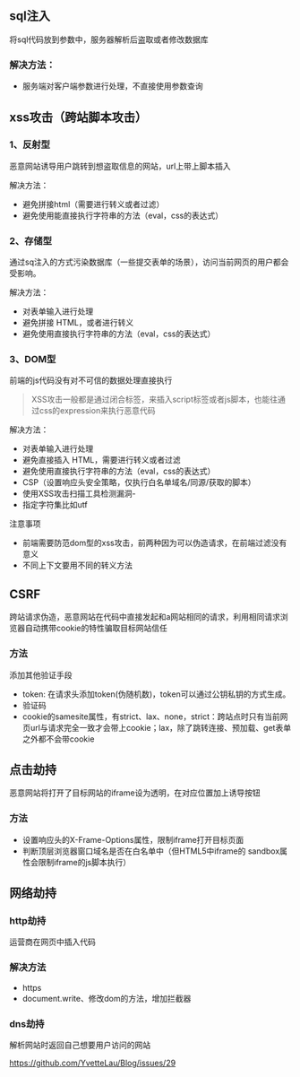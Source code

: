 ## sql注入
  将sql代码放到参数中，服务器解析后盗取或者修改数据库
 ### 解决方法：
  - 服务端对客户端参数进行处理，不直接使用参数查询

## xss攻击（跨站脚本攻击）

### 1、反射型

恶意网站诱导用户跳转到想盗取信息的网站，url上带上脚本插入

解决方法：
  - 避免拼接html（需要进行转义或者过滤）
  - 避免使用能直接执行字符串的方法（eval，css的表达式）

### 2、存储型

通过sq注入的方式污染数据库（一些提交表单的场景），访问当前网页的用户都会受影响。
  
解决方法：

  - 对表单输入进行处理
  - 避免拼接 HTML，或者进行转义
  - 避免使用直接执行字符串的方法（eval，css的表达式）

### 3、DOM型
前端的js代码没有对不可信的数据处理直接执行

> XSS攻击一般都是通过闭合标签，来插入script标签或者js脚本，也能往通过css的expression来执行恶意代码

解决方法：
  - 对表单输入进行处理
  - 避免直接插入 HTML，需要进行转义或者过滤
  - 避免使用直接执行字符串的方法（eval，css的表达式）
  - CSP（设置响应头安全策略，仅执行白名单域名/同源/获取的脚本）
  - 使用XSS攻击扫描工具检测漏洞-
  - 指定字符集比如utf

注意事项
  - 前端需要防范dom型的xss攻击，前两种因为可以伪造请求，在前端过滤没有意义
  - 不同上下文要用不同的转义方法

## CSRF
跨站请求伪造，恶意网站在代码中直接发起和a网站相同的请求，利用相同请求浏览器自动携带cookie的特性骗取目标网站信任
### 方法
添加其他验证手段
- token: 在请求头添加token(伪随机数)，token可以通过公钥私钥的方式生成。
- 验证码
- cookie的samesite属性，有strict、lax、none，strict：跨站点时只有当前网页url与请求完全一致才会带上cookie；lax，除了跳转连接、预加载、get表单之外都不会带cookie

## 点击劫持
恶意网站将打开了目标网站的iframe设为透明，在对应位置加上诱导按钮
### 方法
  - 设置响应头的X-Frame-Options属性，限制iframe打开目标页面
  - 判断顶层浏览器窗口域名是否在白名单中（但HTML5中iframe的 sandbox属性会限制iframe的js脚本执行）

## 网络劫持

### http劫持
运营商在网页中插入代码
### 解决方法
- https
- document.write、修改dom的方法，增加拦截器
### dns劫持
解析网站时返回自己想要用户访问的网站

https://github.com/YvetteLau/Blog/issues/29